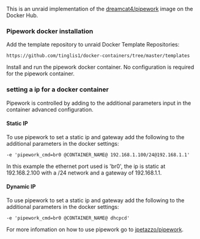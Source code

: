 This is an unraid implementation of the [dreamcat4/pipework](https://hub.docker.com/r/dreamcat4/pipework/)
image on the Docker Hub.

### Pipework docker installation

Add the template repository to unraid Docker Template Repositories:

	https://github.com/tinglis1/docker-containers/tree/master/templates

Install and run the pipework docker container. No configuration is required for the pipework container.


### setting a ip for a docker container

Pipework is controlled by adding to the additional parameters input in the container advanced configuration.

#### Static IP
To use pipework to set a  static ip and gateway add the following to the additional parameters in the docker settings:

	-e 'pipework_cmd=br0 @CONTAINER_NAME@ 192.168.1.100/24@192.168.1.1'
	
In this example the ethernet port used is 'br0', the ip is static at 192.168.2.100 with a /24 network and a gateway of 192.168.1.1.

#### Dynamic IP
To use pipework to set a  static ip and gateway add the following to the additional parameters in the docker settings:

	-e 'pipework_cmd=br0 @CONTAINER_NAME@ dhcpcd'
	

For more infomation on how to use pipework go to [jpetazzo/pipework](https://github.com/jpetazzo/pipework).
